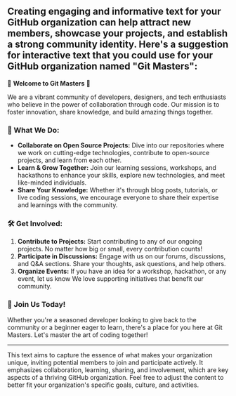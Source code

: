 Creating engaging and informative text for your GitHub organization can help attract new members, showcase your projects, and establish a strong community identity. Here's a suggestion for interactive text that you could use for your GitHub organization named "Git Masters":
---

🚀 **Welcome to Git Masters** 🌟

We are a vibrant community of developers, designers, and tech enthusiasts who believe in the power of collaboration through code. Our mission is to foster innovation, share knowledge, and build amazing things together.

### 📢 What We Do:

- **Collaborate on Open Source Projects:** Dive into our repositories where we work on cutting-edge technologies, contribute to open-source projects, and learn from each other.
- **Learn & Grow Together:** Join our learning sessions, workshops, and hackathons to enhance your skills, explore new technologies, and meet like-minded individuals.
- **Share Your Knowledge:** Whether it's through blog posts, tutorials, or live coding sessions, we encourage everyone to share their expertise and learnings with the community.

### 🛠️ Get Involved:

1. **Contribute to Projects:** Start contributing to any of our ongoing projects. No matter how big or small, every contribution counts!
2. **Participate in Discussions:** Engage with us on our forums, discussions, and Q&A sections. Share your thoughts, ask questions, and help others.
3. **Organize Events:** If you have an idea for a workshop, hackathon, or any event, let us know We love supporting initiatives that benefit our community.

### 🎉 Join Us Today!

Whether you're a seasoned developer looking to give back to the community or a beginner eager to learn, there's a place for you here at Git Masters. Let's master the art of coding together!

---

This text aims to capture the essence of what makes your organization unique, inviting potential members to join and participate actively. It emphasizes collaboration, learning, sharing, and involvement, which are key aspects of a thriving GitHub organization. Feel free to adjust the content to better fit your organization's specific goals, culture, and activities.

